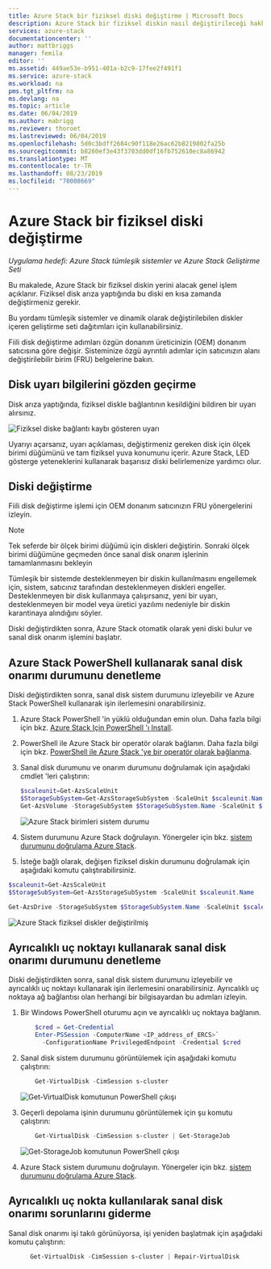 ```yaml
---
title: Azure Stack bir fiziksel diski değiştirme | Microsoft Docs
description: Azure Stack bir fiziksel diskin nasıl değiştirileceği hakkında bir işlem özetlenmektedir.
services: azure-stack
documentationcenter: ''
author: mattbriggs
manager: femila
editor: ''
ms.assetid: 449ae53e-b951-401a-b2c9-17fee2f491f1
ms.service: azure-stack
ms.workload: na
pms.tgt_pltfrm: na
ms.devlang: na
ms.topic: article
ms.date: 06/04/2019
ms.author: mabrigg
ms.reviewer: thoroet
ms.lastreviewed: 06/04/2019
ms.openlocfilehash: 5d0c3bdff2684c90f118e26ac62b8219802fa25b
ms.sourcegitcommit: b8260ef3e43f3703dd0df16fb752610ec8a86942
ms.translationtype: MT
ms.contentlocale: tr-TR
ms.lasthandoff: 08/23/2019
ms.locfileid: "70008669"
---
```

# <a name="replace-a-physical-disk-in-azure-stack"></a>Azure Stack bir fiziksel diski değiştirme

*Uygulama hedefi: Azure Stack tümleşik sistemler ve Azure Stack Geliştirme Seti*

Bu makalede, Azure Stack bir fiziksel diskin yerini alacak genel işlem açıklanır. Fiziksel disk arıza yaptığında bu diski en kısa zamanda değiştirmeniz gerekir.

Bu yordamı tümleşik sistemler ve dinamik olarak değiştirilebilen diskler içeren geliştirme seti dağıtımları için kullanabilirsiniz.

Fiili disk değiştirme adımları özgün donanım üreticinizin (OEM) donanım satıcısına göre değişir. Sisteminize özgü ayrıntılı adımlar için satıcınızın alanı değiştirilebilir birim (FRU) belgelerine bakın.

## <a name="review-disk-alert-information"></a>Disk uyarı bilgilerini gözden geçirme
Disk arıza yaptığında, fiziksel diskle bağlantının kesildiğini bildiren bir uyarı alırsınız.

![Fiziksel diske bağlantı kaybı gösteren uyarı](media/azure-stack-replace-disk/DiskAlert.png)

Uyarıyı açarsanız, uyarı açıklaması, değiştirmeniz gereken disk için ölçek birimi düğümünü ve tam fiziksel yuva konumunu içerir. Azure Stack, LED gösterge yeteneklerini kullanarak başarısız diski belirlemenize yardımcı olur.

## <a name="replace-the-disk"></a>Diski değiştirme

Fiili disk değiştirme işlemi için OEM donanım satıcınızın FRU yönergelerini izleyin.

> [!note]
> Tek seferde bir ölçek birimi düğümü için diskleri değiştirin. Sonraki ölçek birimi düğümüne geçmeden önce sanal disk onarım işlerinin tamamlanmasını bekleyin

Tümleşik bir sistemde desteklenmeyen bir diskin kullanılmasını engellemek için, sistem, satıcınız tarafından desteklenmeyen diskleri engeller. Desteklenmeyen bir disk kullanmaya çalışırsanız, yeni bir uyarı, desteklenmeyen bir model veya üretici yazılımı nedeniyle bir diskin karantinaya alındığını söyler.

Diski değiştirdikten sonra, Azure Stack otomatik olarak yeni diski bulur ve sanal disk onarım işlemini başlatır.

## <a name="check-the-status-of-virtual-disk-repair-using-azure-stack-powershell"></a>Azure Stack PowerShell kullanarak sanal disk onarımı durumunu denetleme

Diski değiştirdikten sonra, sanal disk sistem durumunu izleyebilir ve Azure Stack PowerShell kullanarak işin ilerlemesini onarabilirsiniz.

1. Azure Stack PowerShell 'in yüklü olduğundan emin olun. Daha fazla bilgi için bkz. [Azure Stack Için PowerShell 'ı Install](azure-stack-powershell-install.md).
2. PowerShell ile Azure Stack bir operatör olarak bağlanın. Daha fazla bilgi için bkz. [PowerShell ile Azure Stack 'ye bir operatör olarak bağlanma](azure-stack-powershell-configure-admin.md).
3. Sanal disk durumunu ve onarım durumunu doğrulamak için aşağıdaki cmdlet 'leri çalıştırın:
    ```powershell  
    $scaleunit=Get-AzsScaleUnit
    $StorageSubSystem=Get-AzsStorageSubSystem -ScaleUnit $scaleunit.Name
    Get-AzsVolume -StorageSubSystem $StorageSubSystem.Name -ScaleUnit $scaleunit.name | Select-Object VolumeLabel, OperationalStatus, RepairStatus
    ```

    ![Azure Stack birimleri sistem durumu](media/azure-stack-replace-disk/get-azure-stack-volumes-health.png)

4. Sistem durumunu Azure Stack doğrulayın. Yönergeler için bkz. [sistem durumunu doğrulama Azure Stack](azure-stack-diagnostic-test.md).
5. İsteğe bağlı olarak, değişen fiziksel diskin durumunu doğrulamak için aşağıdaki komutu çalıştırabilirsiniz.

```powershell  
$scaleunit=Get-AzsScaleUnit
$StorageSubSystem=Get-AzsStorageSubSystem -ScaleUnit $scaleunit.Name

Get-AzsDrive -StorageSubSystem $StorageSubSystem.Name -ScaleUnit $scaleunit.name | Sort-Object StorageNode,MediaType,PhysicalLocation | Format-Table Storagenode, Healthstatus, PhysicalLocation, Model, MediaType,  CapacityGB, CanPool, CannotPoolReason
```

![Azure Stack fiziksel diskler değiştirilmiş](media/azure-stack-replace-disk/check-replaced-physical-disks-azure-stack.png)

## <a name="check-the-status-of-virtual-disk-repair-using-the-privileged-endpoint"></a>Ayrıcalıklı uç noktayı kullanarak sanal disk onarımı durumunu denetleme
 
Diski değiştirdikten sonra, sanal disk sistem durumunu izleyebilir ve ayrıcalıklı uç noktayı kullanarak işin ilerlemesini onarabilirsiniz. Ayrıcalıklı uç noktaya ağ bağlantısı olan herhangi bir bilgisayardan bu adımları izleyin.

1. Bir Windows PowerShell oturumu açın ve ayrıcalıklı uç noktaya bağlanın.
    ```powershell
        $cred = Get-Credential
        Enter-PSSession -ComputerName <IP_address_of_ERCS>`
          -ConfigurationName PrivilegedEndpoint -Credential $cred
    ``` 
  
2. Sanal disk sistem durumunu görüntülemek için aşağıdaki komutu çalıştırın:
    ```powershell
        Get-VirtualDisk -CimSession s-cluster
    ```
   ![Get-VirtualDisk komutunun PowerShell çıkışı](media/azure-stack-replace-disk/GetVirtualDiskOutput.png)

3. Geçerli depolama işinin durumunu görüntülemek için şu komutu çalıştırın:
    ```powershell
        Get-VirtualDisk -CimSession s-cluster | Get-StorageJob
    ```
      ![Get-StorageJob komutunun PowerShell çıkışı](media/azure-stack-replace-disk/GetStorageJobOutput.png)

4. Azure Stack sistem durumunu doğrulayın. Yönergeler için bkz. [sistem durumunu doğrulama Azure Stack](azure-stack-diagnostic-test.md).


## <a name="troubleshoot-virtual-disk-repair-using-the-privileged-endpoint"></a>Ayrıcalıklı uç nokta kullanılarak sanal disk onarımı sorunlarını giderme

Sanal disk onarımı işi takılı görünüyorsa, işi yeniden başlatmak için aşağıdaki komutu çalıştırın:
  ```powershell
        Get-VirtualDisk -CimSession s-cluster | Repair-VirtualDisk
  ``` 
